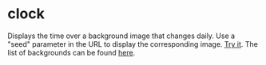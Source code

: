 # clock

Displays the time over a background image that changes daily.
Use a "seed" parameter in the URL to display the corresponding image.
[Try it](https://flamesdev.github.io/clock?seed=Hello+world%21).
The list of backgrounds can be found [here](https://unsplash.com/collections/4265891/featured).
